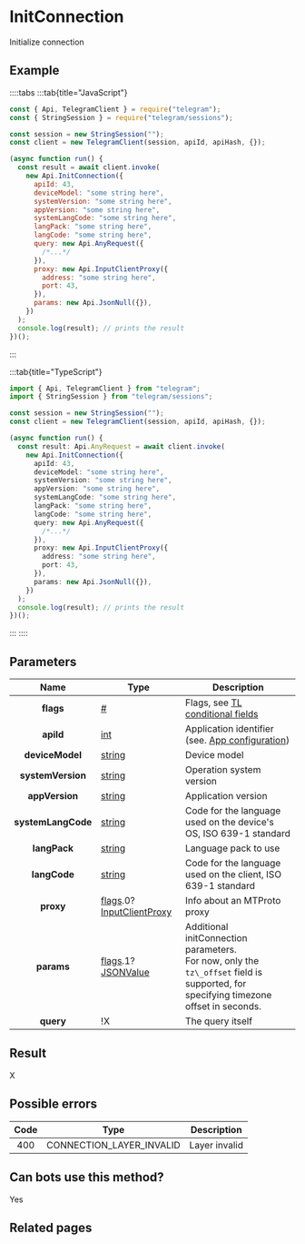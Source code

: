 # InitConnection

Initialize connection

## Example

::::tabs
:::tab{title="JavaScript"}

```js
const { Api, TelegramClient } = require("telegram");
const { StringSession } = require("telegram/sessions");

const session = new StringSession("");
const client = new TelegramClient(session, apiId, apiHash, {});

(async function run() {
  const result = await client.invoke(
    new Api.InitConnection({
      apiId: 43,
      deviceModel: "some string here",
      systemVersion: "some string here",
      appVersion: "some string here",
      systemLangCode: "some string here",
      langPack: "some string here",
      langCode: "some string here",
      query: new Api.AnyRequest({
        /*...*/
      }),
      proxy: new Api.InputClientProxy({
        address: "some string here",
        port: 43,
      }),
      params: new Api.JsonNull({}),
    })
  );
  console.log(result); // prints the result
})();
```

:::

:::tab{title="TypeScript"}

```ts
import { Api, TelegramClient } from "telegram";
import { StringSession } from "telegram/sessions";

const session = new StringSession("");
const client = new TelegramClient(session, apiId, apiHash, {});

(async function run() {
  const result: Api.AnyRequest = await client.invoke(
    new Api.InitConnection({
      apiId: 43,
      deviceModel: "some string here",
      systemVersion: "some string here",
      appVersion: "some string here",
      systemLangCode: "some string here",
      langPack: "some string here",
      langCode: "some string here",
      query: new Api.AnyRequest({
        /*...*/
      }),
      proxy: new Api.InputClientProxy({
        address: "some string here",
        port: 43,
      }),
      params: new Api.JsonNull({}),
    })
  );
  console.log(result); // prints the result
})();
```

:::
::::

## Parameters

|        Name        | Type                                                                                                                                               | Description                                                                                                                             |
| :----------------: | -------------------------------------------------------------------------------------------------------------------------------------------------- | --------------------------------------------------------------------------------------------------------------------------------------- |
|     **flags**      | [#](https://core.telegram.org/type/%23)                                                                                                            | Flags, see [TL conditional fields](https://core.telegram.org/mtproto/TL-combinators#conditional-fields)                                 |
|     **apiId**      | [int](https://core.telegram.org/type/int)                                                                                                          | Application identifier (see. [App configuration](https://core.telegram.org/myapp))                                                      |
|  **deviceModel**   | [string](https://core.telegram.org/type/string)                                                                                                    | Device model                                                                                                                            |
| **systemVersion**  | [string](https://core.telegram.org/type/string)                                                                                                    | Operation system version                                                                                                                |
|   **appVersion**   | [string](https://core.telegram.org/type/string)                                                                                                    | Application version                                                                                                                     |
| **systemLangCode** | [string](https://core.telegram.org/type/string)                                                                                                    | Code for the language used on the device's OS, ISO 639-1 standard                                                                       |
|    **langPack**    | [string](https://core.telegram.org/type/string)                                                                                                    | Language pack to use                                                                                                                    |
|    **langCode**    | [string](https://core.telegram.org/type/string)                                                                                                    | Code for the language used on the client, ISO 639-1 standard                                                                            |
|     **proxy**      | [flags](https://core.telegram.org/mtproto/TL-combinators#conditional-fields).0?[InputClientProxy](https://core.telegram.org/type/InputClientProxy) | Info about an MTProto proxy                                                                                                             |
|     **params**     | [flags](https://core.telegram.org/mtproto/TL-combinators#conditional-fields).1?[JSONValue](https://core.telegram.org/type/JSONValue)               | Additional initConnection parameters. <br>For now, only the `tz\_offset` field is supported, for specifying timezone offset in seconds. |
|     **query**      | !X                                                                                                                                                 | The query itself                                                                                                                        |

## Result

X

## Possible errors

| Code | Type                     | Description   |
| :--: | ------------------------ | ------------- |
| 400  | CONNECTION_LAYER_INVALID | Layer invalid |

## Can bots use this method?

Yes

## Related pages
